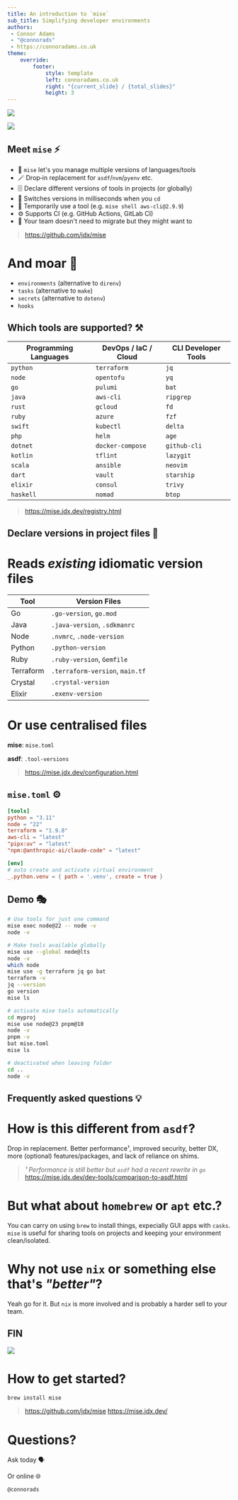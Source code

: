 ```yaml
---
title: An introduction to `mise`
sub_title: Simplifying developer environments
authors: 
 - Connor Adams
 - "@connorads"
 - https://connoradams.co.uk
theme:
    override:
        footer:
            style: template
            left: connoradams.co.uk
            right: "{current_slide} / {total_slides}"
            height: 3
---
```


<!-- column_layout: [1, 1] -->

<!-- column: 0 -->

![](fine1.png)

<!-- pause -->

<!-- column: 1 -->

![](fine2.png)

<!-- end_slide -->

Meet `mise` ⚡
---

<!-- pause -->

- 🦀 `mise` let's you manage multiple versions of languages/tools
- 🪄 Drop‑in replacement for `asdf`/`nvm`/`pyenv` etc.
- 🗄️ Declare different versions of tools in projects (or globally)
- 📂 Switches versions in milliseconds when you `cd`
- 🐚 Temporarily use a tool (e.g. `mise shell aws-cli@2.9.9`)
- ⚙️ Supports CI (e.g. GitHub Actions, GitLab CI)
- 🤝 Your team doesn't need to migrate but they might want to

> https://github.com/jdx/mise

<!-- pause -->

# And moar 🌈
- `environments` (alternative to `direnv`)
- `tasks` (alternative to `make`)
- `secrets` (alternative to `dotenv`)
- `hooks` 

<!-- end_slide -->

Which tools are supported? ⚒️
---

| **Programming Languages** | **DevOps / IaC / Cloud** | **CLI Developer Tools** |
|---------------------------|---------------------------|--------------------------|
| `python`                  | `terraform`               | `jq`                    |
| `node`                    | `opentofu`                | `yq`                    |
| `go`                      | `pulumi`                  | `bat`                   |
| `java`                    | `aws-cli`                 | `ripgrep`               |
| `rust`                    | `gcloud`                  | `fd`                    |
| `ruby`                    | `azure`                   | `fzf`                   |
| `swift`                   | `kubectl`                 | `delta`                 |
| `php`                     | `helm`                    | `age`                   |
| `dotnet`                  | `docker-compose`          | `github-cli`            |
| `kotlin`                  | `tflint`                  | `lazygit`               |
| `scala`                   | `ansible`                 | `neovim`                |
| `dart`                    | `vault`                   | `starship`              |
| `elixir`                  | `consul`                  | `trivy`                 |
| `haskell`                 | `nomad`                   | `btop`                  |

> https://mise.jdx.dev/registry.html

<!-- end_slide -->

Declare versions in project files 📂
---

<!-- column_layout: [6, 4] -->

<!-- column: 0 -->

# Reads *existing* idiomatic version files

| Tool      | Version Files |
|-----------|---------------|
| Go        | `.go-version`, `go.mod` |
| Java      | `.java-version`, `.sdkmanrc` |
| Node      | `.nvmrc`, `.node-version` |
| Python    | `.python-version` |
| Ruby      | `.ruby-version`, `Gemfile` |
| Terraform | `.terraform-version`, `main.tf` |
| Crystal   | `.crystal-version` |
| Elixir    | `.exenv-version` |

<!-- column: 1 -->

# Or use centralised files

**mise**: `mise.toml`

**asdf**: `.tool-versions`

<!-- reset_layout -->

> https://mise.jdx.dev/configuration.html

<!-- end_slide -->

`mise.toml` ⚙️
---

```toml
[tools]
python = "3.11"
node = "22"
terraform = "1.9.8"
aws-cli = "latest"
"pipx:uv" = "latest"
"npm:@anthropic-ai/claude-code" = "latest"

[env]
# auto create and activate virtual environment
_.python.venv = { path = '.venv', create = true }
```

<!-- end_slide -->

Demo 🎭
---

<!-- column_layout: [1, 1] -->

<!-- column: 0 -->

```sh
# Use tools for just one command
mise exec node@22 -- node -v
node -v

# Make tools available globally
mise use --global node@lts
node -v
which node
mise use -g terraform jq go bat
terraform -v
jq --version
go version
mise ls
```

<!-- column: 1 -->

```sh
# activate mise tools automatically
cd myproj
mise use node@23 pnpm@10
node -v
pnpm -v
bat mise.toml
mise ls

# deactivated when leaving folder
cd ..
node -v
```

<!-- end_slide -->

Frequently asked questions 💡
---

<!-- pause -->

# How is this different from `asdf`?

Drop in replacement. Better performance¹, improved security, better DX, more (optional) features/packages, and lack of reliance on shims.

> _¹ Performance is still better but `asdf` had a recent rewrite in `go`_
> https://mise.jdx.dev/dev-tools/comparison-to-asdf.html

<!-- pause -->

# But what about `homebrew` or `apt` etc.?

You can carry on using `brew` to install things, expecially GUI apps with `casks`.
`mise` is useful for sharing tools on projects and keeping your environment clean/isolated.

<!-- pause -->

# Why not use `nix` or something else that's _"better"_?

Yeah go for it. But `nix` is more involved and is probably a harder sell to your team.

<!-- end_slide -->

FIN
---

<!-- column_layout: [1, 1] -->

<!-- column: 0 -->

![](drake.png)

<!-- column: 1 -->

# How to get started?

```sh
brew install mise
```

> https://github.com/jdx/mise
> https://mise.jdx.dev/

# Questions?

Ask today 🗣️

Or online 🌐

`@connorads`
